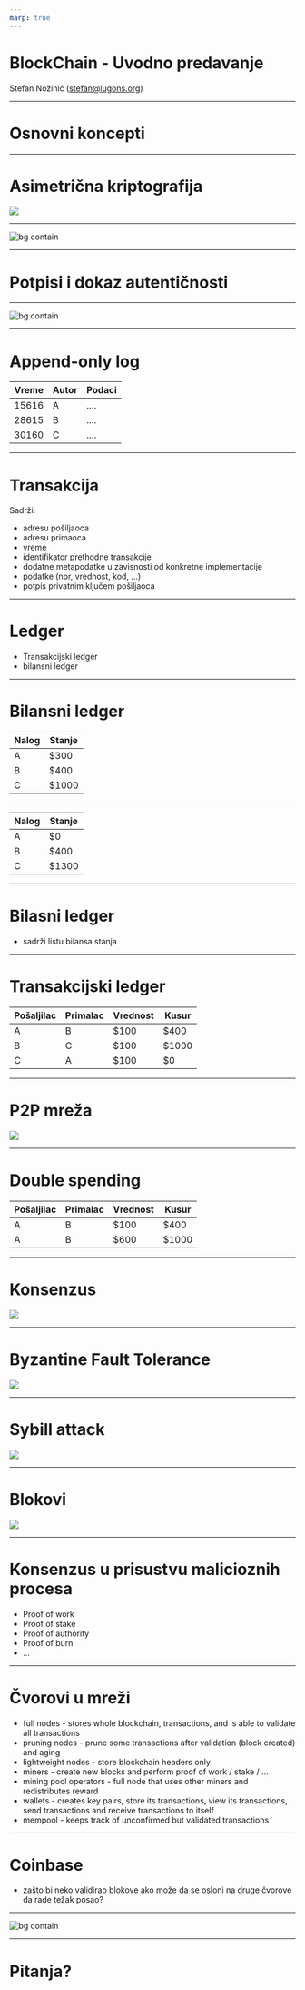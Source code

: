 ```yaml
---
marp: true
---
```


# BlockChain - Uvodno predavanje 

Stefan Nožinić (stefan@lugons.org)

---
# Osnovni koncepti 



---
# Asimetrična kriptografija 

![](./diagrams/6.png)

---

![bg contain](./diagrams/7.png)



---
# Potpisi i dokaz autentičnosti 


---

![bg contain](./diagrams/8.png)

---
# Append-only log 

Vreme  | Autor | Podaci
-------|-------|------
15616  |A      | ....
28615  |B      | ....
30160  |C      | ....


---
# Transakcija 


Sadrži:

* adresu pošiljaoca
* adresu primaoca
* vreme
* identifikator prethodne transakcije
* dodatne metapodatke u zavisnosti od konkretne implementacije
* podatke (npr, vrednost, kod, ...)
* potpis privatnim ključem pošiljaoca


---
# Ledger

* Transakcijski ledger 
* bilansni ledger


---
# Bilansni ledger

Nalog | Stanje
------|------
A     | $300
B     | $400
C     | $1000


---
Nalog | Stanje
------|------
A     | $0
B     | $400
C     | $1300


---
# Bilasni ledger

* sadrži listu bilansa stanja 

---
# Transakcijski ledger

Pošaljilac | Primalac | Vrednost | Kusur
------|-----------|-------|-------
A     | B        | $100   | $400
B     | C        | $100   | $1000
C     | A        | $100   | $0


---
# P2P mreža 

![](./diagrams/1.png)

---
# Double spending

Pošaljilac | Primalac | Vrednost | Kusur
------|-----------|-------|-------
A     | B        | $100   | $400
A     | B        | $600   | $1000


---
# Konsenzus 

![](./diagrams/2.png)



---
# Byzantine Fault Tolerance

![](./diagrams/3.png)


---
# Sybill attack 


![](./diagrams/4.png)



---
# Blokovi 

![](./diagrams/5.png)

---
# Konsenzus u prisustvu malicioznih procesa

* Proof of work 
* Proof of stake 
* Proof of authority 
* Proof of burn
* ...


---
# Čvorovi u mreži

* full nodes - stores whole blockchain, transactions, and is able to validate all transactions
* pruning nodes - prune some transactions after validation (block created) and aging
* lightweight nodes - store blockchain headers only
* miners - create new blocks and perform proof of work / stake / …
* mining pool operators - full node that uses other miners and redistributes reward
* wallets - creates key pairs, store its transactions, view its transactions, send transactions and receive transactions to itself
* mempool - keeps track of unconfirmed but validated transactions


---
# Coinbase

* zašto bi neko validirao blokove ako može da se osloni na druge čvorove da rade težak posao?

---
![bg contain](./diagrams/9.png)


---
# Pitanja?

